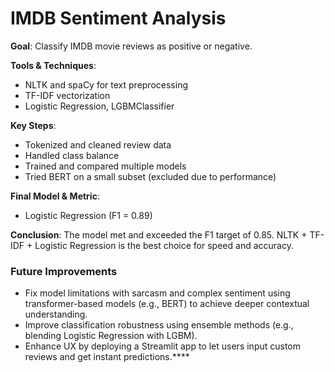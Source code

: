 # IMDB Sentiment Analysis

**Goal**: Classify IMDB movie reviews as positive or negative.

**Tools & Techniques**:
- NLTK and spaCy for text preprocessing
- TF-IDF vectorization
- Logistic Regression, LGBMClassifier

**Key Steps**:
- Tokenized and cleaned review data
- Handled class balance
- Trained and compared multiple models
- Tried BERT on a small subset (excluded due to performance)

**Final Model & Metric**:
- Logistic Regression (F1 = 0.89)

**Conclusion**:
The model met and exceeded the F1 target of 0.85. NLTK + TF-IDF + Logistic Regression is the best choice for speed and accuracy.

### Future Improvements
- Fix model limitations with sarcasm and complex sentiment using transformer-based models (e.g., BERT) to achieve deeper contextual understanding.
- Improve classification robustness using ensemble methods (e.g., blending Logistic Regression with LGBM).
- Enhance UX by deploying a Streamlit app to let users input custom reviews and get instant predictions.****
